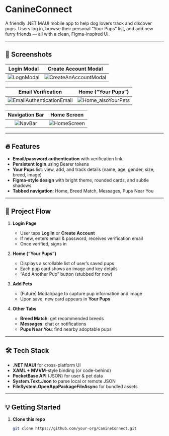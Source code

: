 # CanineConnect

A friendly .NET MAUI mobile app to help dog lovers track and discover pups. Users log in, browse their personal “Your Pups” list, and add new furry friends — all with a clean, Figma-inspired UI.

---

## 📱 Screenshots

| Login Modal | Create Account Modal |
|:-----------:|:--------------------:|
| ![LognModal](https://github.com/user-attachments/assets/6710a5b1-d784-4c94-bead-35f73238639c) | ![CreateAnAccountModal](https://github.com/user-attachments/assets/20f92362-3372-45fa-8adc-bf2103f0ee7a) |

| Email Verification | Home (“Your Pups”) |
|:------------------:|:------------------:|
| ![EmailAuthenticationEmail](https://github.com/user-attachments/assets/767c35b8-12b8-4063-aff6-45cea59a83f9) | ![Home_alsoYourPets](https://github.com/user-attachments/assets/8ca3fe1b-ccd6-4b92-a6ca-58040aa8959c) |

| Navigation Bar | Home Screen |
|:-------------:|:-----------:|
| ![NavBar](https://github.com/user-attachments/assets/e53e4318-d510-40ec-ab38-d7463d1bfe29) | ![HomeScreen](https://github.com/user-attachments/assets/8f09ff82-f862-4cc3-8453-3eab74f14b1e) |

---

## 🔥 Features

- **Email/password authentication** with verification link  
- **Persistent login** using Bearer tokens  
- **Your Pups** list: view, add, and track details (name, age, gender, size, breed, image)  
- **Figma-style design** with bright theme, rounded cards, and subtle shadows  
- **Tabbed navigation**: Home, Breed Match, Messages, Pups Near You  

---

## 🚀 Project Flow

1. **Login Page**  
   - User taps **Log In** or **Create Account**  
   - If new, enters email & password, receives verification email  
   - Once verified, signs in  

2. **Home (“Your Pups”)**  
   - Displays a scrollable list of user’s saved pups  
   - Each pup card shows an image and key details  
   - “Add Another Pup” button (stubbed for now)  

3. **Add Pets**  
   - (Future) Modal/page to capture pup information and image  
   - Upon save, new card appears in **Your Pups**  

4. **Other Tabs**  
   - **Breed Match**: get recommended breeds  
   - **Messages**: chat or notifications  
   - **Pups Near You**: find nearby adoptable pups  

---

## 🛠️ Tech Stack

- **.NET MAUI** for cross-platform UI  
- **XAML + MVVM**-style binding (or code-behind)  
- **PocketBase API** (JSON) for user & pet data  
- **System.Text.Json** to parse local or remote JSON  
- **FileSystem.OpenAppPackageFileAsync** for bundled assets  

---

## 💡 Getting Started

1. **Clone this repo**  
   ```bash
   git clone https://github.com/your-org/CanineConnect.git
